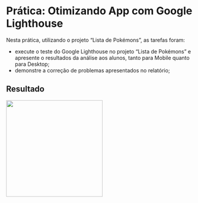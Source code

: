 # Prática: Otimizando App com Google Lighthouse

Nesta prática, utilizando o projeto “Lista de Pokémons”, as tarefas foram:

* execute o teste do Google Lighthouse no projeto “Lista de Pokémons” e apresente o resultados da análise aos alunos, tanto para Mobile quanto para Desktop;
* demonstre a correção de problemas apresentados no relatório;

## Resultado

<img height="260em" src="https://github.com/GiovaniDamian/front-end-awari/assets/60575219/b02813c3-0f7e-4ac1-a7fe-855337b95d4a"/>

